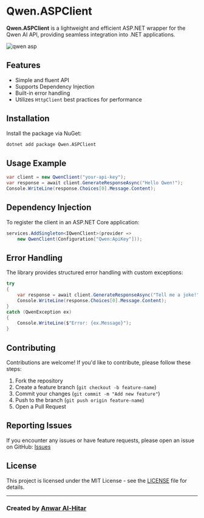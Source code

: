 # Qwen.ASPClient

**Qwen.ASPClient** is a lightweight and efficient ASP.NET wrapper for the Qwen AI API, providing seamless integration into .NET applications.

![qwen asp](https://github.com/user-attachments/assets/81c2c5b0-960d-4a64-a6a4-626751c29c1f)

## Features
- Simple and fluent API
- Supports Dependency Injection
- Built-in error handling
- Utilizes `HttpClient` best practices for performance

## Installation

Install the package via NuGet:
```sh
dotnet add package Qwen.ASPClient
```

## Usage Example

```csharp
var client = new QwenClient("your-api-key");
var response = await client.GenerateResponseAsync("Hello Qwen!");
Console.WriteLine(response.Choices[0].Message.Content);
```

## Dependency Injection

To register the client in an ASP.NET Core application:

```csharp
services.AddSingleton<IQwenClient>(provider =>
    new QwenClient(Configuration["Qwen:ApiKey"]));
```

## Error Handling

The library provides structured error handling with custom exceptions:

```csharp
try
{
    var response = await client.GenerateResponseAsync("Tell me a joke!");
    Console.WriteLine(response.Choices[0].Message.Content);
}
catch (QwenException ex)
{
    Console.WriteLine($"Error: {ex.Message}");
}
```

## Contributing

Contributions are welcome! If you'd like to contribute, please follow these steps:
1. Fork the repository
2. Create a feature branch (`git checkout -b feature-name`)
3. Commit your changes (`git commit -m "Add new feature"`)
4. Push to the branch (`git push origin feature-name`)
5. Open a Pull Request

## Reporting Issues

If you encounter any issues or have feature requests, please open an issue on GitHub:
[Issues](https://github.com/Anwar-alhitar/Qwen.ASPClient/issues)

## License

This project is licensed under the MIT License - see the [LICENSE](LICENSE) file for details.

---

### Created by [Anwar Al-Hitar](https://github.com/Anwar-alhitar)

